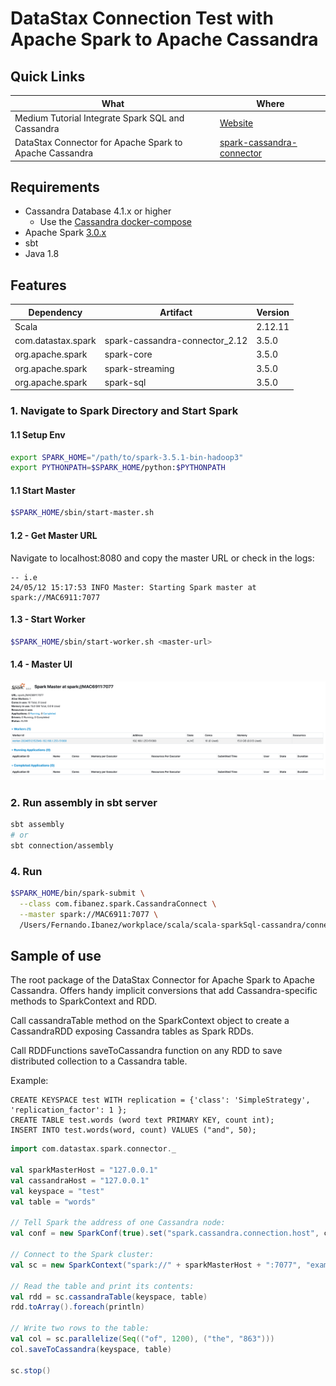 # DataStax Connection Test with Apache Spark to Apache Cassandra

## Quick Links

| What                                     | Where                                                                                     |
|------------------------------------------|-------------------------------------------------------------------------------------------|
| Medium Tutorial Integrate Spark SQL and Cassandra         | [Website](https://jentekllc8888.medium.com/tutorial-integrate-spark-sql-and-cassandra-complete-with-scala-and-python-example-codes-8307fe9c2901)                                                                                                                                                                    |
| DataStax Connector for Apache Spark to Apache Cassandra | [spark-cassandra-connector](https://github.com/datastax/spark-cassandra-connector/tree/b3.4)     |

## Requirements

* Cassandra Database 4.1.x or higher
    * Use the [Cassandra docker-compose](https://github.com/fibanez6/docker-compose/tree/main/cassandra)
* Apache Spark [3.0.x](https://spark.apache.org/downloads.html)
* sbt
* Java 1.8

## Features
| Dependency          | Artifact                       | Version |
|---------------------|--------------------------------|---------|
| Scala               |                                | 2.12.11 |
| com.datastax.spark  | spark-cassandra-connector_2.12 | 3.5.0   |
| org.apache.spark    | spark-core                     | 3.5.0   |
| org.apache.spark    | spark-streaming                | 3.5.0   |
| org.apache.spark    | spark-sql                      | 3.5.0   |


### **1. Navigate to Spark Directory and Start Spark**
#### **1.1 Setup Env**
```bash
export SPARK_HOME="/path/to/spark-3.5.1-bin-hadoop3"
export PYTHONPATH=$SPARK_HOME/python:$PYTHONPATH
```

#### **1.1 Start Master**
```bash
$SPARK_HOME/sbin/start-master.sh
```
#### **1.2 - Get Master URL**
Navigate to localhost:8080 and copy the master URL or check in the logs:
```text
-- i.e
24/05/12 15:17:53 INFO Master: Starting Spark master at spark://MAC6911:7077
```
#### **1.3 - Start Worker**
```bash
$SPARK_HOME/sbin/start-worker.sh <master-url>
```
#### **1.4 - Master UI**
![Spark Master UI](./img/Spark-master-ui.png)

### **2. Run assembly in sbt server**
```bash
sbt assembly
# or
sbt connection/assembly
```

### **4. Run**
```bash
$SPARK_HOME/bin/spark-submit \
  --class com.fibanez.spark.CassandraConnect \
  --master spark://MAC6911:7077 \
  /Users/Fernando.Ibanez/workplace/scala/scala-sparkSql-cassandra/connection/target/scala-2.12/connection-assembly-0.1.0-SNAPSHOT.jar
```

## Sample of use

The root package of the DataStax Connector for Apache Spark to Apache Cassandra. Offers handy implicit conversions that add Cassandra-specific methods to SparkContext and RDD.

Call cassandraTable method on the SparkContext object to create a CassandraRDD exposing Cassandra tables as Spark RDDs.

Call RDDFunctions saveToCassandra function on any RDD to save distributed collection to a Cassandra table.

Example:
```cassandraql
CREATE KEYSPACE test WITH replication = {'class': 'SimpleStrategy', 'replication_factor': 1 };
CREATE TABLE test.words (word text PRIMARY KEY, count int);
INSERT INTO test.words(word, count) VALUES ("and", 50);
```
```scala
import com.datastax.spark.connector._

val sparkMasterHost = "127.0.0.1"
val cassandraHost = "127.0.0.1"
val keyspace = "test"
val table = "words"

// Tell Spark the address of one Cassandra node:
val conf = new SparkConf(true).set("spark.cassandra.connection.host", cassandraHost)

// Connect to the Spark cluster:
val sc = new SparkContext("spark://" + sparkMasterHost + ":7077", "example", conf)

// Read the table and print its contents:
val rdd = sc.cassandraTable(keyspace, table)
rdd.toArray().foreach(println)

// Write two rows to the table:
val col = sc.parallelize(Seq(("of", 1200), ("the", "863")))
col.saveToCassandra(keyspace, table)

sc.stop()
```